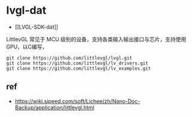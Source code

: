 
# lvgl-dat

- [[LVGL-SDK-dat]]

LittlevGL 常见于 MCU 级别的设备，支持各类输入输出接口与芯片，支持使用GPU，以C编写，

    git clone https://github.com/littlevgl/lvgl.git
    git clone https://github.com/littlevgl/lv_drivers.git
    git clone https://github.com/littlevgl/lv_examples.git


## ref 

- https://wiki.sipeed.com/soft/Lichee/zh/Nano-Doc-Backup/application/littlevgl.html